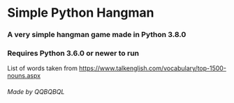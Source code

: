 # Simple Python Hangman
### A very simple hangman game made in Python 3.8.0
### Requires Python 3.6.0 or newer to run

List of words taken from https://www.talkenglish.com/vocabulary/top-1500-nouns.aspx

###### *Made by QQBQBQL*

